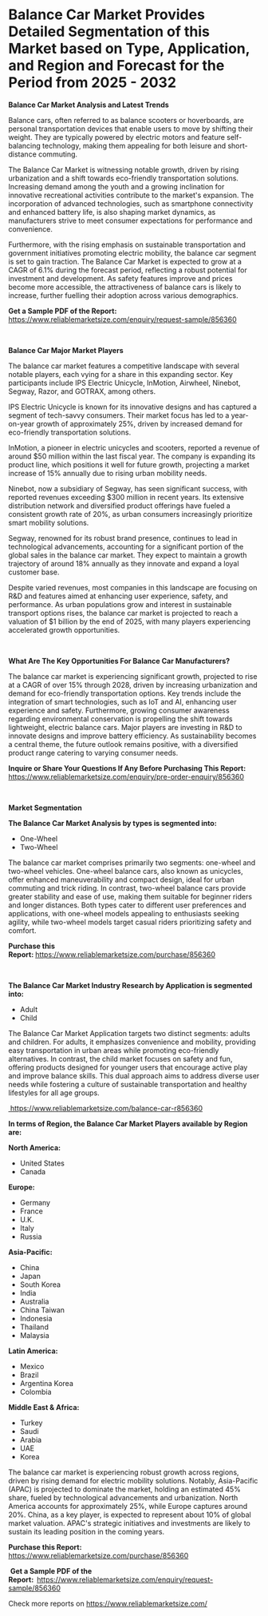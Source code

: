 <p><h1>Balance Car Market Provides Detailed Segmentation of this Market based on Type, Application, and Region and Forecast for the Period from 2025 - 2032</h1></p><p><strong>Balance Car Market Analysis and Latest Trends</strong></p>
<p><p>Balance cars, often referred to as balance scooters or hoverboards, are personal transportation devices that enable users to move by shifting their weight. They are typically powered by electric motors and feature self-balancing technology, making them appealing for both leisure and short-distance commuting. </p><p>The Balance Car Market is witnessing notable growth, driven by rising urbanization and a shift towards eco-friendly transportation solutions. Increasing demand among the youth and a growing inclination for innovative recreational activities contribute to the market's expansion. The incorporation of advanced technologies, such as smartphone connectivity and enhanced battery life, is also shaping market dynamics, as manufacturers strive to meet consumer expectations for performance and convenience.</p><p>Furthermore, with the rising emphasis on sustainable transportation and government initiatives promoting electric mobility, the balance car segment is set to gain traction. The Balance Car Market is expected to grow at a CAGR of 6.1% during the forecast period, reflecting a robust potential for investment and development. As safety features improve and prices become more accessible, the attractiveness of balance cars is likely to increase, further fuelling their adoption across various demographics.</p></p>
<p><strong>Get a Sample PDF of the Report:&nbsp;</strong> <a href="https://www.reliablemarketsize.com/enquiry/request-sample/856360?utm_campaign=3029&utm_medium=2&utm_source=Github&utm_content=ia&utm_term=08042025&utm_id=balance-car">https://www.reliablemarketsize.com/enquiry/request-sample/856360</a></p>
<p>&nbsp;</p>
<p><strong>Balance Car Major Market Players</strong></p>
<p><p>The balance car market features a competitive landscape with several notable players, each vying for a share in this expanding sector. Key participants include IPS Electric Unicycle, InMotion, Airwheel, Ninebot, Segway, Razor, and GOTRAX, among others.</p><p>IPS Electric Unicycle is known for its innovative designs and has captured a segment of tech-savvy consumers. Their market focus has led to a year-on-year growth of approximately 25%, driven by increased demand for eco-friendly transportation solutions.</p><p>InMotion, a pioneer in electric unicycles and scooters, reported a revenue of around $50 million within the last fiscal year. The company is expanding its product line, which positions it well for future growth, projecting a market increase of 15% annually due to rising urban mobility needs.</p><p>Ninebot, now a subsidiary of Segway, has seen significant success, with reported revenues exceeding $300 million in recent years. Its extensive distribution network and diversified product offerings have fueled a consistent growth rate of 20%, as urban consumers increasingly prioritize smart mobility solutions.</p><p>Segway, renowned for its robust brand presence, continues to lead in technological advancements, accounting for a significant portion of the global sales in the balance car market. They expect to maintain a growth trajectory of around 18% annually as they innovate and expand a loyal customer base.</p><p>Despite varied revenues, most companies in this landscape are focusing on R&D and features aimed at enhancing user experience, safety, and performance. As urban populations grow and interest in sustainable transport options rises, the balance car market is projected to reach a valuation of $1 billion by the end of 2025, with many players experiencing accelerated growth opportunities.</p></p>
<p>&nbsp;</p>
<p><strong>What Are The Key Opportunities For Balance Car Manufacturers?</strong></p>
<p><p>The balance car market is experiencing significant growth, projected to rise at a CAGR of over 15% through 2028, driven by increasing urbanization and demand for eco-friendly transportation options. Key trends include the integration of smart technologies, such as IoT and AI, enhancing user experience and safety. Furthermore, growing consumer awareness regarding environmental conservation is propelling the shift towards lightweight, electric balance cars. Major players are investing in R&D to innovate designs and improve battery efficiency. As sustainability becomes a central theme, the future outlook remains positive, with a diversified product range catering to varying consumer needs.</p></p>
<p><strong>Inquire or Share Your Questions If Any Before Purchasing This Report:</strong> <a href="https://www.reliablemarketsize.com/enquiry/pre-order-enquiry/856360?utm_campaign=3029&utm_medium=2&utm_source=Github&utm_content=ia&utm_term=08042025&utm_id=balance-car">https://www.reliablemarketsize.com/enquiry/pre-order-enquiry/856360</a></p>
<p>&nbsp;</p>
<p><strong>Market Segmentation</strong></p>
<p><strong>The Balance Car Market Analysis by types is segmented into:</strong></p>
<p><ul><li>One-Wheel</li><li>Two-Wheel</li></ul></p>
<p><p>The balance car market comprises primarily two segments: one-wheel and two-wheel vehicles. One-wheel balance cars, also known as unicycles, offer enhanced maneuverability and compact design, ideal for urban commuting and trick riding. In contrast, two-wheel balance cars provide greater stability and ease of use, making them suitable for beginner riders and longer distances. Both types cater to different user preferences and applications, with one-wheel models appealing to enthusiasts seeking agility, while two-wheel models target casual riders prioritizing safety and comfort.</p></p>
<p><strong>Purchase this Report:&nbsp;</strong><a href="https://www.reliablemarketsize.com/purchase/856360?utm_campaign=3029&utm_medium=2&utm_source=Github&utm_content=ia&utm_term=08042025&utm_id=balance-car">https://www.reliablemarketsize.com/purchase/856360</a></p>
<p>&nbsp;</p>
<p><strong>The Balance Car Market Industry Research by Application is segmented into:</strong></p>
<p><ul><li>Adult</li><li>Child</li></ul></p>
<p><p>The Balance Car Market Application targets two distinct segments: adults and children. For adults, it emphasizes convenience and mobility, providing easy transportation in urban areas while promoting eco-friendly alternatives. In contrast, the child market focuses on safety and fun, offering products designed for younger users that encourage active play and improve balance skills. This dual approach aims to address diverse user needs while fostering a culture of sustainable transportation and healthy lifestyles for all age groups.</p></p>
<p><a href="https://www.reliablemarketsize.com/balance-car-r856360?utm_campaign=3029&utm_medium=2&utm_source=Github&utm_content=ia&utm_term=08042025&utm_id=balance-car">&nbsp;https://www.reliablemarketsize.com/balance-car-r856360</a></p>
<p><strong>In terms of Region, the Balance Car Market Players available by Region are:</strong></p>
<p>
    <p> <strong> North America: </strong>
        <ul>
            <li>United States</li>
            <li>Canada</li>
        </ul>
        </p> 
    <p> <strong> Europe: </strong>
        <ul>
            <li>Germany</li>
            <li>France</li>
            <li>U.K.</li>
            <li>Italy</li>
            <li>Russia</li>
        </ul>
        </p> 
    <p> <strong> Asia-Pacific: </strong>
        <ul>
            <li>China</li>
            <li>Japan</li>
            <li>South Korea</li>
            <li>India</li>
            <li>Australia</li>
            <li>China Taiwan</li>
            <li>Indonesia</li>
            <li>Thailand</li>
            <li>Malaysia</li>
        </ul>
        </p> 
    <p> <strong> Latin America: </strong>
        <ul>
            <li>Mexico</li>
            <li>Brazil</li>
            <li>Argentina Korea</li>
            <li>Colombia</li>
        </ul>
        </p> 
    <p> <strong> Middle East & Africa: </strong>
        <ul>
            <li>Turkey</li>
            <li>Saudi</li>
            <li>Arabia</li>
            <li>UAE</li>
            <li>Korea</li>
        </ul>
    </p>
    </p>
<p><p>The balance car market is experiencing robust growth across regions, driven by rising demand for electric mobility solutions. Notably, Asia-Pacific (APAC) is projected to dominate the market, holding an estimated 45% share, fueled by technological advancements and urbanization. North America accounts for approximately 25%, while Europe captures around 20%. China, as a key player, is expected to represent about 10% of global market valuation. APAC's strategic initiatives and investments are likely to sustain its leading position in the coming years.</p></p>
<p><strong>Purchase this Report: </strong><a href="https://www.reliablemarketsize.com/purchase/856360?utm_campaign=3029&utm_medium=2&utm_source=Github&utm_content=ia&utm_term=08042025&utm_id=balance-car">https://www.reliablemarketsize.com/purchase/856360</a></p>
<p>&nbsp;<strong>Get a Sample PDF of the Report:&nbsp;&nbsp;</strong><a href="https://www.reliablemarketsize.com/enquiry/request-sample/856360?utm_campaign=3029&utm_medium=2&utm_source=Github&utm_content=ia&utm_term=08042025&utm_id=balance-car">https://www.reliablemarketsize.com/enquiry/request-sample/856360</a></p>
<p><strong></strong></p>
<p>Check more reports on <a href="https://www.reliablemarketsize.com/?utm_campaign=3029&utm_medium=2&utm_source=Github&utm_content=ia&utm_term=08042025&utm_id=balance-car">https://www.reliablemarketsize.com/</a></p>